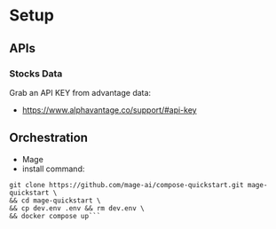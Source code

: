 # Setup

## APIs
### Stocks Data
Grab an API KEY from advantage data:
- https://www.alphavantage.co/support/#api-key


## Orchestration
- Mage
- install command:
```
git clone https://github.com/mage-ai/compose-quickstart.git mage-quickstart \
&& cd mage-quickstart \
&& cp dev.env .env && rm dev.env \
&& docker compose up```
